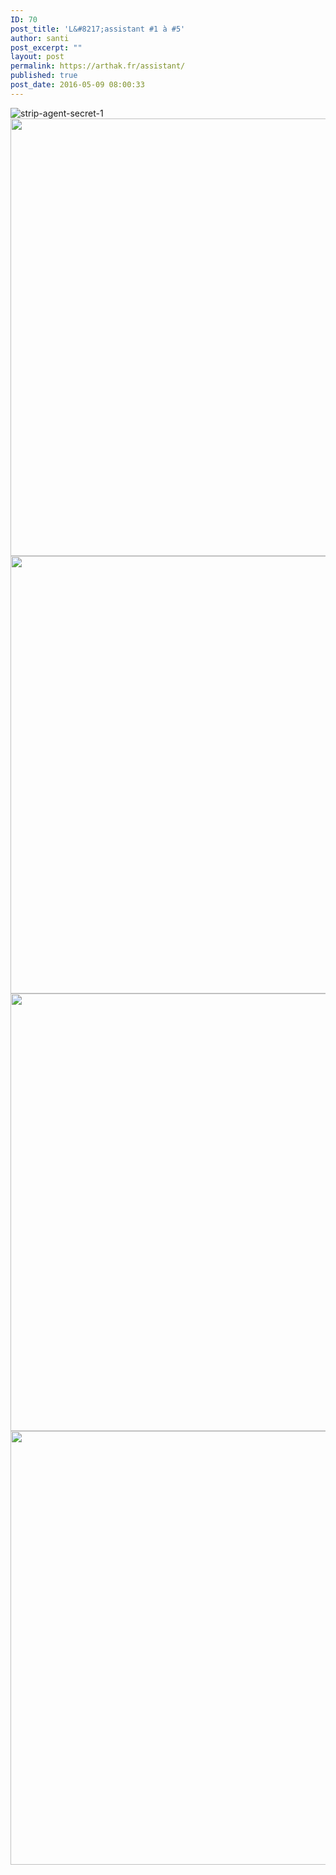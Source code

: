 ```yaml
---
ID: 70
post_title: 'L&#8217;assistant #1 à #5'
author: santi
post_excerpt: ""
layout: post
permalink: https://arthak.fr/assistant/
published: true
post_date: 2016-05-09 08:00:33
---
```

<img class="alignnone size-large wp-image-71" src="http://drsanti.fr/wp-content/uploads/2016/05/strip-agent-secret-1.png" alt="strip-agent-secret-1" />

<img src="http://news.irz.fr/wp-content/uploads/2016/05/strip-agent-secret-2-arme.png" alt="" width="1500" height="700" class="alignnone size-full wp-image-72" />

<img src="http://news.irz.fr/wp-content/uploads/2016/05/strip-agent-secret-3-le-bouton-rouge.png" alt="" width="1500" height="700" class="alignnone size-full wp-image-73" />

<img src="http://news.irz.fr/wp-content/uploads/2016/05/strip-agent-secret-4-promotion.png" alt="" width="1500" height="700" class="alignnone size-full wp-image-74" />

<img src="http://news.irz.fr/wp-content/uploads/2016/05/strip-agent-secret-5.png" alt="" width="1486" height="694" class="alignnone size-full wp-image-132" />
